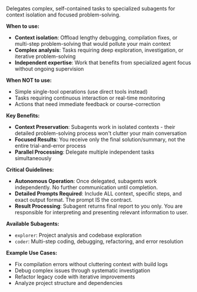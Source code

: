 Delegates complex, self-contained tasks to specialized subagents for context isolation and focused problem-solving.

**When to use:**
- **Context isolation**: Offload lengthy debugging, compilation fixes, or multi-step problem-solving that would pollute your main context
- **Complex analysis**: Tasks requiring deep exploration, investigation, or iterative problem-solving
- **Independent expertise**: Work that benefits from specialized agent focus without ongoing supervision

**When NOT to use:**
- Simple single-tool operations (use direct tools instead)
- Tasks requiring continuous interaction or real-time monitoring
- Actions that need immediate feedback or course-correction

**Key Benefits:**
- **Context Preservation**: Subagents work in isolated contexts - their detailed problem-solving process won't clutter your main conversation
- **Focused Results**: You receive only the final solution/summary, not the entire trial-and-error process
- **Parallel Processing**: Delegate multiple independent tasks simultaneously

**Critical Guidelines:**
- **Autonomous Operation**: Once delegated, subagents work independently. No further communication until completion.
- **Detailed Prompts Required**: Include ALL context, specific steps, and exact output format. The prompt IS the contract.
- **Result Processing**: Subagent returns final report to you only. You are responsible for interpreting and presenting relevant information to user.

**Available Subagents:**
- `explorer`: Project analysis and codebase exploration
- `coder`: Multi-step coding, debugging, refactoring, and error resolution

**Example Use Cases:**
- Fix compilation errors without cluttering context with build logs
- Debug complex issues through systematic investigation
- Refactor legacy code with iterative improvements
- Analyze project structure and dependencies
